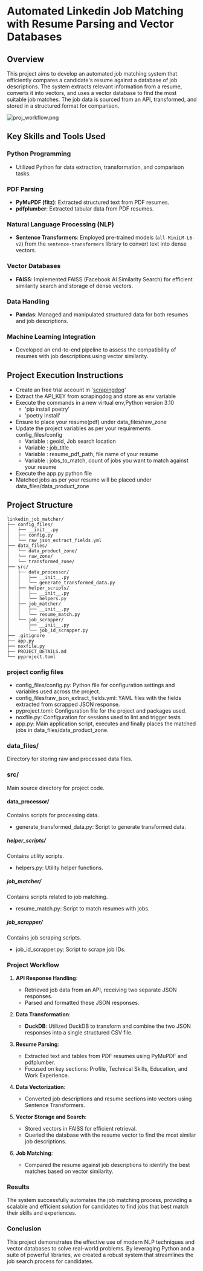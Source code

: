 # Automated Linkedin Job Matching with Resume Parsing and Vector Databases

## Overview
This project aims to develop an automated job matching system that efficiently compares a candidate's resume against a database of job descriptions. The system extracts relevant information from a resume, converts it into vectors, and uses a vector database to find the most suitable job matches. The job data is sourced from an API, transformed, and stored in a structured format for comparison.

![proj_workflow.png](img%2Fproj_workflow.png)

## Key Skills and Tools Used

### Python Programming
- Utilized Python for data extraction, transformation, and comparison tasks.

### PDF Parsing
- **PyMuPDF (fitz)**: Extracted structured text from PDF resumes.
- **pdfplumber**: Extracted tabular data from PDF resumes.

### Natural Language Processing (NLP)
- **Sentence Transformers**: Employed pre-trained models (`all-MiniLM-L6-v2`) from the `sentence-transformers` library to convert text into dense vectors.

### Vector Databases
- **FAISS**: Implemented FAISS (Facebook AI Similarity Search) for efficient similarity search and storage of dense vectors.

### Data Handling
- **Pandas**: Managed and manipulated structured data for both resumes and job descriptions.

### Machine Learning Integration
- Developed an end-to-end pipeline to assess the compatibility of resumes with job descriptions using vector similarity.


## Project Execution Instructions
- Create an free trial account in '[scrapingdog](https://docs.scrapingdog.com/)'
- Extract the API_KEY from scrapingdog and store as env variable
- Execute the commands in a new virtual env,Python version 3.10 
  - 'pip install poetry'
  - 'poetry install'
- Ensure to place your resume(pdf) under data_files/raw_zone
- Update the project variables as per your requirements config_files/config
  - Variable : geoid, Job search location
  - Variable : job_title
  - Variable : resume_pdf_path, file name of your resume
  - Variable : jobs_to_match, count of jobs you want to match against your resume
- Execute the app.py python file
- Matched jobs as per your resume will be placed under data_files/data_product_zone

## Project Structure
```
linkedin_job_matcher/
├── config_files/
│   ├── __init__.py
│   ├── config.py
│   └── raw_json_extract_fields.yml
├── data_files/
│   └── data_product_zone/
│   └── raw_zone/
│   └── transformed_zone/
├── src/
│   ├── data_processor/
│   │   ├── __init__.py
│   │   └── generate_transformed_data.py
│   ├── helper_scripts/
│   │   ├── __init__.py
│   │   └── helpers.py
│   ├── job_matcher/
│   │   ├── __init__.py
│   │   └── resume_match.py
│   └── job_scrapper/
│       ├── __init__.py
│       └── job_id_scrapper.py
├── .gitignore
├── app.py
├── noxfile.py
├── PROJECT_DETAILS.md
└── pyproject.toml
```
### project config files
- config_files/config.py: Python file for configuration settings and variables used across the project.
- config_files/raw_json_extract_fields.yml: YAML files with the fields extracted from scrapped JSON response.
- pyproject.toml: Configuration file for the project and packages used.
- noxfile.py: Configuration for sessions used to lint and trigger tests
- app.py: Main application script, executes and finally places the matched jobs in data_files/data_product_zone.

### data_files/
Directory for storing raw and processed data files.

### src/
Main source directory for project code.

#### data_processor/
Contains scripts for processing data.
- generate_transformed_data.py: Script to generate transformed data.

##### helper_scripts/
Contains utility scripts.
- helpers.py: Utility helper functions.

##### job_matcher/
Contains scripts related to job matching.
- resume_match.py: Script to match resumes with jobs.

##### job_scrapper/
Contains job scraping scripts.
- job_id_scrapper.py: Script to scrape job IDs.

### Project Workflow

1. **API Response Handling**:
    - Retrieved job data from an API, receiving two separate JSON responses.
    - Parsed and formatted these JSON responses.

2. **Data Transformation**:
    - **DuckDB**: Utilized DuckDB to transform and combine the two JSON responses into a single structured CSV file.

3. **Resume Parsing**:
    - Extracted text and tables from PDF resumes using PyMuPDF and pdfplumber.
    - Focused on key sections: Profile, Technical Skills, Education, and Work Experience.

4. **Data Vectorization**:
    - Converted job descriptions and resume sections into vectors using Sentence Transformers.

5. **Vector Storage and Search**:
    - Stored vectors in FAISS for efficient retrieval.
    - Queried the database with the resume vector to find the most similar job descriptions.

6. **Job Matching**:
    - Compared the resume against job descriptions to identify the best matches based on vector similarity.

### Results

The system successfully automates the job matching process, providing a scalable and efficient solution for candidates to find jobs that best match their skills and experiences.

### Conclusion

This project demonstrates the effective use of modern NLP techniques and vector databases to solve real-world problems. By leveraging Python and a suite of powerful libraries, we created a robust system that streamlines the job search process for candidates.

